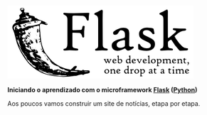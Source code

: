 ![Logo Flask](static/imagens/flask.png)
 
 **Iniciando o aprendizado com o microframework [Flask](http://flask.pocoo.org/) ([Python](https://www.python.org/))**
 
 Aos poucos vamos construir um site de notícias, etapa por etapa.